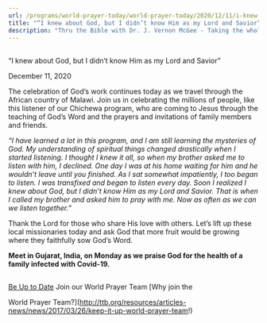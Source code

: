 ```yaml
---
url: /programs/world-prayer-today/world-prayer-today/2020/12/11/i-knew-about-god-but-i-didn-t-know-him-as-my-lord-and-savior
title: "“I knew about God, but I didn’t know Him as my Lord and Savior”"
description: "Thru the Bible with Dr. J. Vernon McGee - Taking the whole Word to the whole world"
---
```







## 
 “I knew about God, but I didn’t know Him as my Lord and Savior”


December 11, 2020




The celebration of God’s work continues today as we travel through the African country of Malawi. Join us in celebrating the millions of people, like this listener of our Chichewa program, who are coming to Jesus through the teaching of God’s Word and the prayers and invitations of family members and friends.

*“I have learned a lot in this program, and I am still learning the mysteries of God. My understanding of spiritual things changed drastically when I started listening. I thought I knew it all, so when my brother asked me to listen with him, I declined. One day I was at his home waiting for him and he wouldn’t leave until you finished. As I sat somewhat impatiently, I too began to listen. I was transfixed and began to listen every day. Soon I realized I knew about God, but I didn’t know Him as my Lord and Savior. That is when I called my brother and asked him to pray with me. Now as often as we can we listen together.”*

Thank the Lord for those who share His love with others. Let’s lift up these local missionaries today and ask God that more fruit would be growing where they faithfully sow God’s Word. 

**Meet in Gujarat, India, on Monday as we praise God for the health of a family infected with Covid-19.**







## 




[Be Up to Date](http://feeds.feedburner.com/WorldPrayerToday "World Prayer Today RSS Feed")
Join our World Prayer Team
[Why join the  

World Prayer Team?](http://ttb.org/resources/articles-news/news/2017/03/26/keep-it-up-world-prayer-team!)




